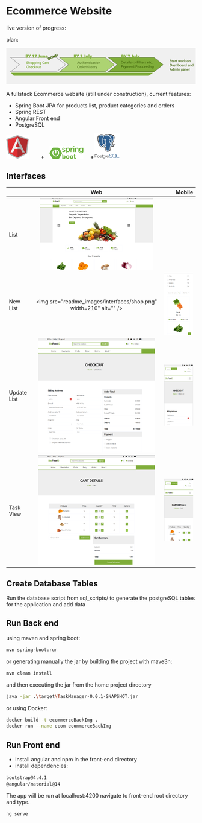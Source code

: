 # Ecommerce Website

live version of progress:

plan:

<img src="readme_images/releaseTimeline.png?raw=true" width="800" alt="springBoot logo" />

A fullstack Ecommerce website (still under construction), current features:
  * Spring Boot JPA for products list, product categories and orders
  * Spring REST
  * Angular Front end
  * PostgreSQL

<img src="readme_images/angularLogo.png?raw=true" width="60" alt="angular logo" />&emsp;
&emsp;**+**&emsp;<img src="readme_images/springBoot.png?raw=true" width="90" alt="springBoot logo" />
&emsp;**+**<img src="readme_images/postgreSqlLogo.png" width="70" alt="postgreSql logo" />

## Interfaces
|| Web | Mobile |
|:--|:-----:|-----:|
|List|<img src="readme_images/interfaces/index.png" width="300" alt="" />  |  <img src="readme_images/listList_mobile.png" width="210" alt="" />|
|New List|<img src="readme_images/interfaces/shop.png" width=210" alt="" />  | <img src="readme_images/interfaces/shop_mobile.png" width="210" alt="" /> |
|Update List| <img src="readme_images/interfaces/checkout.png" width="310" alt="" />  |  <img src="readme_images/interfaces/checkout_mobile.png" width="210" alt="" /> |
|Task View|<img src="readme_images/interfaces/cart_details.png" width="310" alt="" style="min-width:300px;" />|<img src="readme_images/interfaces/cart_details_mobile.png" width="210" alt="" />|

## Create Database Tables

Run the database script from sql_scripts/ to generate the postgreSQL tables for the application and add data


## Run Back end

using maven and spring boot:

```bash
mvn spring-boot:run
```
or generating manually the jar by building the project with mave3n:

```bash
mvn clean install
```

and then executing the jar from the home project directory

```bash
java -jar .\target\TaskManager-0.0.1-SNAPSHOT.jar
```

or using Docker:

```bash
docker build -t ecommerceBackImg .
docker run --name ecom ecommerceBackImg
```

## Run Front end

- install angular and npm in the front-end directory
- install dependencies:
```bash
bootstrap@4.4.1
@angular/material@14
```
The app will be run at localhost:4200
navigate to front-end root directory and type.

```bash
ng serve
```
